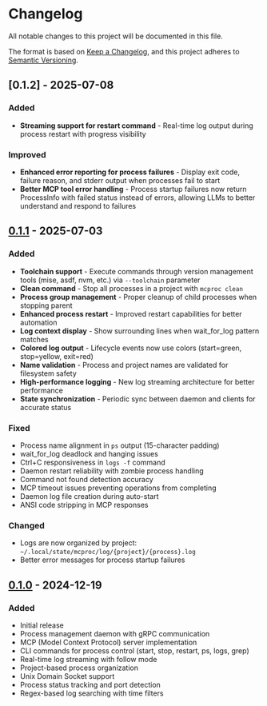 # Changelog

All notable changes to this project will be documented in this file.

The format is based on [Keep a Changelog](https://keepachangelog.com/en/1.0.0/),
and this project adheres to [Semantic Versioning](https://semver.org/spec/v2.0.0.html).

## [0.1.2] - 2025-07-08

### Added
- **Streaming support for restart command** - Real-time log output during process restart with progress visibility

### Improved
- **Enhanced error reporting for process failures** - Display exit code, failure reason, and stderr output when processes fail to start
- **Better MCP tool error handling** - Process startup failures now return ProcessInfo with failed status instead of errors, allowing LLMs to better understand and respond to failures

## [0.1.1] - 2025-07-03

### Added
- **Toolchain support** - Execute commands through version management tools (mise, asdf, nvm, etc.) via `--toolchain` parameter
- **Clean command** - Stop all processes in a project with `mcproc clean`
- **Process group management** - Proper cleanup of child processes when stopping parent
- **Enhanced process restart** - Improved restart capabilities for better automation
- **Log context display** - Show surrounding lines when wait_for_log pattern matches
- **Colored log output** - Lifecycle events now use colors (start=green, stop=yellow, exit=red)
- **Name validation** - Process and project names are validated for filesystem safety
- **High-performance logging** - New log streaming architecture for better performance
- **State synchronization** - Periodic sync between daemon and clients for accurate status

### Fixed
- Process name alignment in `ps` output (15-character padding)
- wait_for_log deadlock and hanging issues
- Ctrl+C responsiveness in `logs -f` command
- Daemon restart reliability with zombie process handling
- Command not found detection accuracy
- MCP timeout issues preventing operations from completing
- Daemon log file creation during auto-start
- ANSI code stripping in MCP responses

### Changed
- Logs are now organized by project: `~/.local/state/mcproc/log/{project}/{process}.log`
- Better error messages for process startup failures

## [0.1.0] - 2024-12-19

### Added
- Initial release
- Process management daemon with gRPC communication
- MCP (Model Context Protocol) server implementation
- CLI commands for process control (start, stop, restart, ps, logs, grep)
- Real-time log streaming with follow mode
- Project-based process organization
- Unix Domain Socket support
- Process status tracking and port detection
- Regex-based log searching with time filters

[Unreleased]: https://github.com/neptaco/mcproc/compare/v0.1.1...HEAD
[0.1.1]: https://github.com/neptaco/mcproc/compare/v0.1.0...v0.1.1
[0.1.0]: https://github.com/neptaco/mcproc/releases/tag/v0.1.0